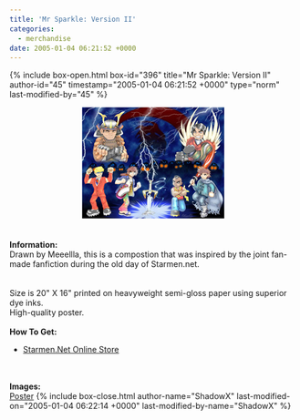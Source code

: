 ```yaml
---
title: 'Mr Sparkle: Version II'
categories:
  - merchandise
date: 2005-01-04 06:21:52 +0000
---
```

{% include box-open.html box-id="396" title="Mr Sparkle: Version II" author-id="45" timestamp="2005-01-04 06:21:52 +0000" type="norm" last-modified-by="45" %}
	<center>
	<img src="/merchandise/images/smn_msv2_title.jpg" border="0" alt="Mr Sparkle: Version II" />
	</center>
	<br /><br />
	<b>Information:</b>
	<br />
	Drawn by Meeellla, this is a compostion that was inspired by the joint fan-made 
	fanfiction during the old day of Starmen.net.  
	<br /><br />
	Size is 20" X 16" printed on heavyweight semi-gloss paper using superior dye inks.  
	High-quality poster.
	<br /><br />
	<b>How To Get:</b>
	<br />
	<ul>
	<li><a href="http://www.cafeshops.com/starmen.7680376">Starmen.Net Online Store</a></li>
	</ul>
	<br /><br />
	<b>Images:</b>
	<br />
	<a href="/merchandise/images/smn_msv2_poster.jpg">Poster</a>
{% include box-close.html author-name="ShadowX" last-modified-on="2005-01-04 06:22:14 +0000" last-modified-by-name="ShadowX" %}
